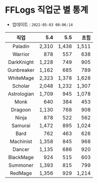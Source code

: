 # FFLogs 직업군 별 통계

- 업데이트 : `2022-05-03 00:06:14`

|직업|5.4|5.5|초힘|
|:-:|-:|-:|-:|
|Paladin|2,310|1,438|1,511|
|Warrior|878|557|638|
|DarkKnight|1,228|749|905|
|Gunbreaker|1,162|685|789|
|WhiteMage|2,323|1,378|1,628|
|Scholar|2,048|1,232|1,307|
|Astrologian|1,709|945|1,078|
|Monk|640|384|453|
|Dragoon|1,130|768|908|
|Ninja|878|522|562|
|Samurai|1,472|895|1,024|
|Bard|762|463|626|
|Machinist|1,358|845|968|
|Dancer|1,135|686|920|
|BlackMage|924|515|603|
|Summoner|1,393|815|799|
|RedMage|1,356|929|1,214|
